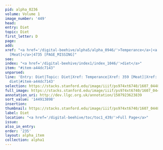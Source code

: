 ```yaml
---
pid: alpha_0236
volume: Volume 1
image_number: '449'
head:
entry: Diet
topic: Diet
first_letter: D
page:
add:
xref: "<a href='/digital-beehive/alpha5/alpha_0946/'>Temperance</a>|<a href='/digital-beehive/num2/num_0425/'>359
  [Meat]</a>|4735 [PAGE_MISSING]"
see:
index: "<a href='/digital-beehive/index1/index_1046/'>diet</a>"
item: "#item-a44dc7143"
unparsed:
line: 'Entry: Diet|Topic: Diet|Xref: Temperance|Xref: 359 [Meat]|Xref: 4735 [PAGE_MISSING]|Index:
  diet|#item-a44dc7143'
selection: https://stacks.stanford.edu/image/iiif/ps974xt6740/1607_0448/399,3898,3049,587/full/0/default.jpg
full_image: https://stacks.stanford.edu/image/iiif/ps974xt6740/1607_0448/full/full/0/default.jpg
annotation_uri: http://dev.llgc.org.uk/annotation/1507923623839
sort_value: '144913898'
insertion:
thumbnail: https://stacks.stanford.edu/image/iiif/ps974xt6740/1607_0448/399,3898,600,180/250,/0/default.jpg
label: Diet
location: "<a href='/digital-beehive/toc/toc1_439/'>Full Page</a>"
issue:
also_in_entry:
order: '235'
layout: alpha_item
collection: alpha1
---
```

